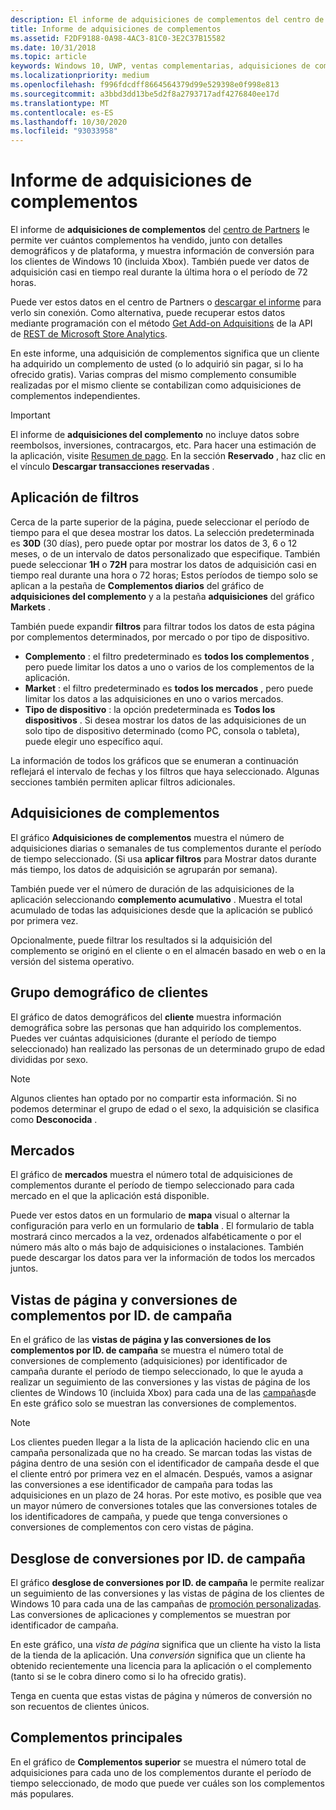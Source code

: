 ```yaml
---
description: El informe de adquisiciones de complementos del centro de Partners le permite ver el número de complementos que ha vendido, junto con detalles demográficos y de plataforma.
title: Informe de adquisiciones de complementos
ms.assetid: F2DF9188-0A98-4AC3-81C0-3E2C37B15582
ms.date: 10/31/2018
ms.topic: article
keywords: Windows 10, UWP, ventas complementarias, adquisiciones de complementos, ventas de IAP, productos en la aplicación, IAPS, Complementos
ms.localizationpriority: medium
ms.openlocfilehash: f996fdcdff8664564379d99e529398e0f998e813
ms.sourcegitcommit: a3bbd3dd13be5d2f8a2793717adf4276840ee17d
ms.translationtype: MT
ms.contentlocale: es-ES
ms.lasthandoff: 10/30/2020
ms.locfileid: "93033958"
---
```

# <a name="add-on-acquisitions-report"></a>Informe de adquisiciones de complementos


El informe de **adquisiciones de complementos** del [centro de Partners](https://partner.microsoft.com/dashboard) le permite ver cuántos complementos ha vendido, junto con detalles demográficos y de plataforma, y muestra información de conversión para los clientes de Windows 10 (incluida Xbox). También puede ver datos de adquisición casi en tiempo real durante la última hora o el período de 72 horas.

Puede ver estos datos en el centro de Partners o [descargar el informe](download-analytic-reports.md) para verlo sin conexión. Como alternativa, puede recuperar estos datos mediante programación con el método [Get Add-on Adquisitions](../monetize/get-in-app-acquisitions.md) de la API de [REST de Microsoft Store Analytics](../monetize/access-analytics-data-using-windows-store-services.md).

En este informe, una adquisición de complementos significa que un cliente ha adquirido un complemento de usted (o lo adquirió sin pagar, si lo ha ofrecido gratis). Varias compras del mismo complemento consumible realizadas por el mismo cliente se contabilizan como adquisiciones de complementos independientes.

> [!IMPORTANT]
> El informe de **adquisiciones del complemento** no incluye datos sobre reembolsos, inversiones, contracargos, etc. Para hacer una estimación de la aplicación, visite [Resumen de pago](payout-summary.md). En la sección **Reservado** , haz clic en el vínculo **Descargar transacciones reservadas** .


## <a name="apply-filters"></a>Aplicación de filtros

Cerca de la parte superior de la página, puede seleccionar el período de tiempo para el que desea mostrar los datos. La selección predeterminada es **30D** (30 días), pero puede optar por mostrar los datos de 3, 6 o 12 meses, o de un intervalo de datos personalizado que especifique. También puede seleccionar **1H** o **72H** para mostrar los datos de adquisición casi en tiempo real durante una hora o 72 horas; Estos períodos de tiempo solo se aplican a la pestaña de **Complementos diarios** del gráfico de **adquisiciones del complemento** y a la pestaña **adquisiciones** del gráfico **Markets** . 

También puede expandir **filtros** para filtrar todos los datos de esta página por complementos determinados, por mercado o por tipo de dispositivo.

-   **Complemento** : el filtro predeterminado es **todos los complementos** , pero puede limitar los datos a uno o varios de los complementos de la aplicación.
-   **Market** : el filtro predeterminado es **todos los mercados** , pero puede limitar los datos a las adquisiciones en uno o varios mercados.
-   **Tipo de dispositivo** : la opción predeterminada es **Todos los dispositivos** . Si desea mostrar los datos de las adquisiciones de un solo tipo de dispositivo determinado (como PC, consola o tableta), puede elegir uno específico aquí.

La información de todos los gráficos que se enumeran a continuación reflejará el intervalo de fechas y los filtros que haya seleccionado. Algunas secciones también permiten aplicar filtros adicionales.


## <a name="add-on-acquisitions"></a>Adquisiciones de complementos

El gráfico **Adquisiciones de complementos** muestra el número de adquisiciones diarias o semanales de tus complementos durante el período de tiempo seleccionado. (Si usa **aplicar filtros** para Mostrar datos durante más tiempo, los datos de adquisición se agruparán por semana).

También puede ver el número de duración de las adquisiciones de la aplicación seleccionando **complemento acumulativo** . Muestra el total acumulado de todas las adquisiciones desde que la aplicación se publicó por primera vez.

Opcionalmente, puede filtrar los resultados si la adquisición del complemento se originó en el cliente o en el almacén basado en web o en la versión del sistema operativo.


## <a name="customer-demographic"></a>Grupo demográfico de clientes

El gráfico de datos demográficos del **cliente** muestra información demográfica sobre las personas que han adquirido los complementos. Puedes ver cuántas adquisiciones (durante el período de tiempo seleccionado) han realizado las personas de un determinado grupo de edad divididas por sexo.

> [!NOTE]
> Algunos clientes han optado por no compartir esta información. Si no podemos determinar el grupo de edad o el sexo, la adquisición se clasifica como **Desconocida** .


## <a name="markets"></a>Mercados

El gráfico de **mercados** muestra el número total de adquisiciones de complementos durante el período de tiempo seleccionado para cada mercado en el que la aplicación está disponible. 

Puede ver estos datos en un formulario de **mapa** visual o alternar la configuración para verlo en un formulario de **tabla** . El formulario de tabla mostrará cinco mercados a la vez, ordenados alfabéticamente o por el número más alto o más bajo de adquisiciones o instalaciones. También puede descargar los datos para ver la información de todos los mercados juntos.


## <a name="add-on-page-views-and-conversions-by-campaign-id"></a>Vistas de página y conversiones de complementos por ID. de campaña

En el gráfico de las **vistas de página y las conversiones de los complementos por ID. de campaña** se muestra el número total de conversiones de complemento (adquisiciones) por identificador de campaña durante el período de tiempo seleccionado, lo que le ayuda a realizar un seguimiento de las conversiones y las vistas de página de los clientes de Windows 10 (incluida Xbox) para cada una de las [campañas](create-a-custom-app-promotion-campaign.md)de En este gráfico solo se muestran las conversiones de complementos.

> [!NOTE]
> Los clientes pueden llegar a la lista de la aplicación haciendo clic en una campaña personalizada que no ha creado. Se marcan todas las vistas de página dentro de una sesión con el identificador de campaña desde el que el cliente entró por primera vez en el almacén. Después, vamos a asignar las conversiones a ese identificador de campaña para todas las adquisiciones en un plazo de 24 horas. Por este motivo, es posible que vea un mayor número de conversiones totales que las conversiones totales de los identificadores de campaña, y puede que tenga conversiones o conversiones de complementos con cero vistas de página. 


## <a name="conversions-breakdown-by-campaign-id"></a>Desglose de conversiones por ID. de campaña

El gráfico **desglose de conversiones por ID. de campaña** le permite realizar un seguimiento de las conversiones y las vistas de página de los clientes de Windows 10 para cada una de las campañas de [promoción personalizadas](create-a-custom-app-promotion-campaign.md). Las conversiones de aplicaciones y complementos se muestran por identificador de campaña.

En este gráfico, una *vista de página* significa que un cliente ha visto la lista de la tienda de la aplicación. Una *conversión* significa que un cliente ha obtenido recientemente una licencia para la aplicación o el complemento (tanto si se le cobra dinero como si lo ha ofrecido gratis).

Tenga en cuenta que estas vistas de página y números de conversión no son recuentos de clientes únicos. 


## <a name="top-add-ons"></a>Complementos principales

En el gráfico de **Complementos superior** se muestra el número total de adquisiciones para cada uno de los complementos durante el período de tiempo seleccionado, de modo que puede ver cuáles son los complementos más populares. 



 

 
